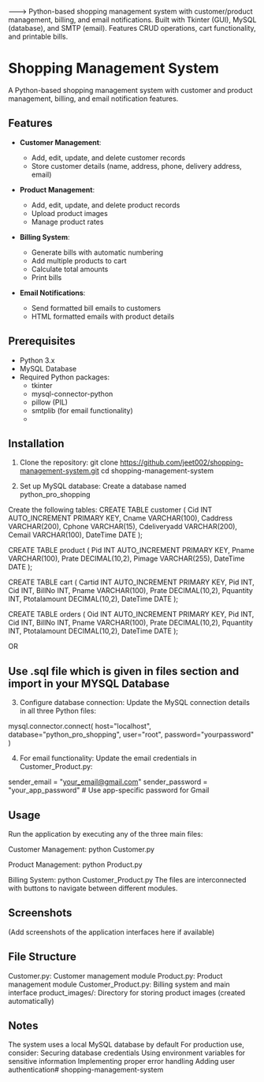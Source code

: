 ---> Python-based shopping management system with customer/product management, billing, and email notifications. Built with Tkinter (GUI), MySQL (database), and SMTP (email). Features CRUD operations, cart functionality, and printable bills.


# Shopping Management System
A Python-based shopping management system with customer and product management, billing, and email notification features.

## Features
- **Customer Management**:
  - Add, edit, update, and delete customer records
  - Store customer details (name, address, phone, delivery address, email)

- **Product Management**:
  - Add, edit, update, and delete product records
  - Upload product images
  - Manage product rates

- **Billing System**:
  - Generate bills with automatic numbering
  - Add multiple products to cart
  - Calculate total amounts
  - Print bills

- **Email Notifications**:
  - Send formatted bill emails to customers
  - HTML formatted emails with product details

## Prerequisites
- Python 3.x
- MySQL Database
- Required Python packages:
    - tkinter
    - mysql-connector-python
    - pillow (PIL)
    - smtplib (for email functionality)
    - 
## Installation
1. Clone the repository:
 git clone https://github.com/jeet002/shopping-management-system.git
 cd shopping-management-system

2. Set up MySQL database:
Create a database named python_pro_shopping

Create the following tables:
CREATE TABLE customer (
    Cid INT AUTO_INCREMENT PRIMARY KEY,
    Cname VARCHAR(100),
    Caddress VARCHAR(200),
    Cphone VARCHAR(15),
    Cdeliveryadd VARCHAR(200),
    Cemail VARCHAR(100),
    DateTime DATE
);

CREATE TABLE product (
    Pid INT AUTO_INCREMENT PRIMARY KEY,
    Pname VARCHAR(100),
    Prate DECIMAL(10,2),
    Pimage VARCHAR(255),
    DateTime DATE
);

CREATE TABLE cart (
    Cartid INT AUTO_INCREMENT PRIMARY KEY,
    Pid INT,
    Cid INT,
    BillNo INT,
    Pname VARCHAR(100),
    Prate DECIMAL(10,2),
    Pquantity INT,
    Ptotalamount DECIMAL(10,2),
    DateTime DATE
);

CREATE TABLE orders (
    Oid INT AUTO_INCREMENT PRIMARY KEY,
    Pid INT,
    Cid INT,
    BillNo INT,
    Pname VARCHAR(100),
    Prate DECIMAL(10,2),
    Pquantity INT,
    Ptotalamount DECIMAL(10,2),
    DateTime DATE
);

OR

## Use .sql file which is given in files section and import in your MYSQL Database

3. Configure database connection:
Update the MySQL connection details in all three Python files:

mysql.connector.connect(
    host="localhost",
    database="python_pro_shopping",
    user="root",
    password="yourpassword"
)

4. For email functionality:
Update the email credentials in Customer_Product.py:

sender_email = "your_email@gmail.com"
sender_password = "your_app_password"  # Use app-specific password for Gmail

## Usage
Run the application by executing any of the three main files:

Customer Management:
python Customer.py

Product Management:
python Product.py

Billing System:
python Customer_Product.py
The files are interconnected with buttons to navigate between different modules.

## Screenshots
(Add screenshots of the application interfaces here if available)

## File Structure
Customer.py: Customer management module
Product.py: Product management module
Customer_Product.py: Billing system and main interface
product_images/: Directory for storing product images (created automatically)

## Notes
The system uses a local MySQL database by default
For production use, consider:
  Securing database credentials
  Using environment variables for sensitive information
  Implementing proper error handling
  Adding user authentication# shopping-management-system
